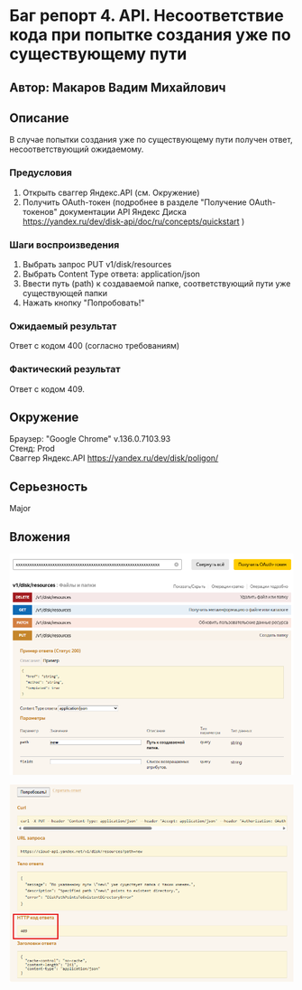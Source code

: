 # Баг репорт 4. API. Несоответствие кода при попытке создания уже по существующему пути

## Автор: Макаров Вадим Михайлович


## Описание
В случае попытки создания уже по существующему пути получен ответ, несоответствующий ожидаемому.

### Предусловия
1. Открыть сваггер Яндекс.API (см. Окружение)
2. Получить OAuth-токен (подробнее в разделе "Получение OAuth-токенов" документации API Яндекс Диска  
https://yandex.ru/dev/disk-api/doc/ru/concepts/quickstart )

### Шаги воспроизведения
1. Выбрать запрос PUT v1/disk/resources
2. Выбрать Content Type ответа: application/json
3. Ввести путь (path) к создаваемой папке, соответствующий пути уже существующей папки 
4. Нажать кнопку "Попробовать!"

### Ожидаемый результат
Ответ с кодом 400 (согласно требованиям)
### Фактический результат
Ответ с кодом 409.


## Окружение
Браузер: "Google Chrome" v.136.0.7103.93  
Стенд: Prod  
Сваггер Яндекс.API https://yandex.ru/dev/disk/poligon/


## Серьезность
Major

## Вложения
![img.png](attachments/img_2.png)

![img.png](attachments/img_4.png)